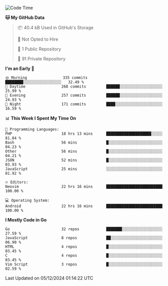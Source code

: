 
<!--START_SECTION:waka-->
![Code Time](http://img.shields.io/badge/Code%20Time-5%2C493%20hrs%2010%20mins-blue)

**🐱 My GitHub Data** 

> 📦 40.4 kB Used in GitHub's Storage 
 > 
> 🚫 Not Opted to Hire
 > 
> 📜 1 Public Repository 
 > 
> 🔑 91 Private Repository 
 > 
**I'm an Early 🐤** 

```text
🌞 Morning                335 commits         ████████░░░░░░░░░░░░░░░░░   32.49 % 
🌆 Daytime                268 commits         ██████░░░░░░░░░░░░░░░░░░░   25.99 % 
🌃 Evening                257 commits         ██████░░░░░░░░░░░░░░░░░░░   24.93 % 
🌙 Night                  171 commits         ████░░░░░░░░░░░░░░░░░░░░░   16.59 % 
```


📊 **This Week I Spent My Time On** 

```text
💬 Programming Languages: 
PHP                      18 hrs 13 mins      ████████████████████░░░░░   81.84 % 
Bash                     56 mins             █░░░░░░░░░░░░░░░░░░░░░░░░   04.23 % 
Other                    56 mins             █░░░░░░░░░░░░░░░░░░░░░░░░   04.21 % 
JSON                     52 mins             █░░░░░░░░░░░░░░░░░░░░░░░░   03.93 % 
JavaScript               25 mins             ░░░░░░░░░░░░░░░░░░░░░░░░░   01.92 % 

🔥 Editors: 
Neovim                   22 hrs 16 mins      █████████████████████████   100.00 % 

💻 Operating System: 
Android                  22 hrs 16 mins      █████████████████████████   100.00 % 
```

**I Mostly Code in Go** 

```text
Go                       32 repos            ███████░░░░░░░░░░░░░░░░░░   27.59 % 
JavaScript               8 repos             ██░░░░░░░░░░░░░░░░░░░░░░░   06.90 % 
HTML                     4 repos             █░░░░░░░░░░░░░░░░░░░░░░░░   03.45 % 
C                        4 repos             █░░░░░░░░░░░░░░░░░░░░░░░░   03.45 % 
Vim Script               3 repos             █░░░░░░░░░░░░░░░░░░░░░░░░   02.59 % 
```




 Last Updated on 05/12/2024 01:14:22 UTC
<!--END_SECTION:waka-->
